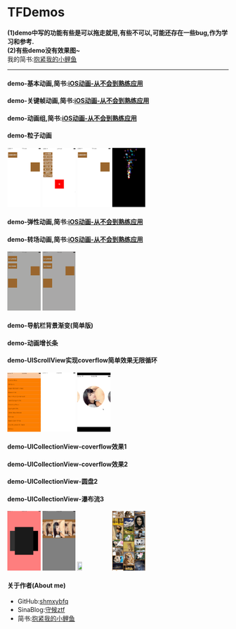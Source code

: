 # TFDemos

**(1)demo中写的功能有些是可以拖走就用,有些不可以,可能还存在一些bug,作为学习和参考.**<br>
**(2)有些demo没有效果图~**<br>
我的简书:[抱紧我的小鲤鱼](http://www.jianshu.com/users/8c1cc9143ec6/latest_articles)
___

#### demo-基本动画,简书:[iOS动画-从不会到熟练应用](http://www.jianshu.com/p/3f48fabaca19)<br>
#### demo-关键帧动画,简书:[iOS动画-从不会到熟练应用](http://www.jianshu.com/p/3f48fabaca19)<br>
#### demo-动画组,简书:[iOS动画-从不会到熟练应用](http://www.jianshu.com/p/3f48fabaca19)<br>
#### demo-粒子动画<br>

<div>
<img src="https://github.com/shmxybfq/TFDemos/blob/master/TFEasyCoder_Source/demo-动画组-01.gif" width="15%" height="15%">
<img src="https://github.com/shmxybfq/TFDemos/blob/master/TFEasyCoder_Source/demo-关键帧动画-01.gif" width="15%" height="15%">
<img src="https://github.com/shmxybfq/TFDemos/blob/master/TFEasyCoder_Source/demo-动画组-01.gif" width="15%" height="15%">
<img src="https://github.com/shmxybfq/TFDemos/blob/master/TFEasyCoder_Source/demo-粒子动画.gif" width="15%" height="15%">
</div>

#### demo-弹性动画,简书:[iOS动画-从不会到熟练应用](http://www.jianshu.com/p/3f48fabaca19)<br>
#### demo-转场动画,简书:[iOS动画-从不会到熟练应用](http://www.jianshu.com/p/3f48fabaca19)<br>

<div>
<img src="https://github.com/shmxybfq/TFDemos/blob/master/TFEasyCoder_Source/demo-弹性动画-01.gif" width="15%" height="15%">
<img src="https://github.com/shmxybfq/TFDemos/blob/master/TFEasyCoder_Source/demo-弹性动画-02.gif" width="15%" height="15%">
</div>

#### demo-导航栏背景渐变(简单版)<br>
#### demo-动画增长条<br>
#### demo-UIScrollView实现coverflow简单效果无限循环<br>
<div>
<img src="https://github.com/shmxybfq/TFDemos/blob/master/TFEasyCoder_Source/demo-导航栏背景渐变(简单版).gif" width="15%" height="15%">
<img src="https://github.com/shmxybfq/TFDemos/blob/master/TFDemos_Source/demo-动画增长条.gif" width="15%" height="15%">
<img src="https://github.com/shmxybfq/TFDemos/blob/master/TFDemos_Source/demo-UIScrollView实现coverflow简单效果无限循环.gif" width="15%" height="15%">
</div>


#### demo-UICollectionView-coverflow效果1<br>
#### demo-UICollectionView-coverflow效果2<br>
#### demo-UICollectionView-圆盘2<br>
#### demo-UICollectionView-瀑布流3<br>
<div>
<img src="https://github.com/shmxybfq/TFDemos/blob/master/TFDemos_Source/demo-UICollectionView-coverflow效果1.gif" width="15%" height="15%">
<img src="https://github.com/shmxybfq/TFDemos/blob/master/TFDemos_Source/demo-UICollectionView-coverflow效果2.gif" width="15%" height="15%">
<img src="https://github.com/shmxybfq/TFDemos/blob/master/TFDemos_Source/demo-UICollectionView-圆盘2.gif" width="15%" height="15%">
<img src="https://github.com/shmxybfq/TFDemos/blob/master/TFDemos_Source/demo-UICollectionView-瀑布流3.gif" width="15%" height="15%">
</div>



#### 关于作者(About me)
* GitHub:[shmxybfq](https://github.com/shmxybfq "shmxybfq's github")
* SinaBlog:[守候ztf](http://blog.sina.com.cn/u/3481024997 "shmxybfq's sinablog")
* 简书:[抱紧我的小鲤鱼](http://www.jianshu.com/u/8c1cc9143ec6)
